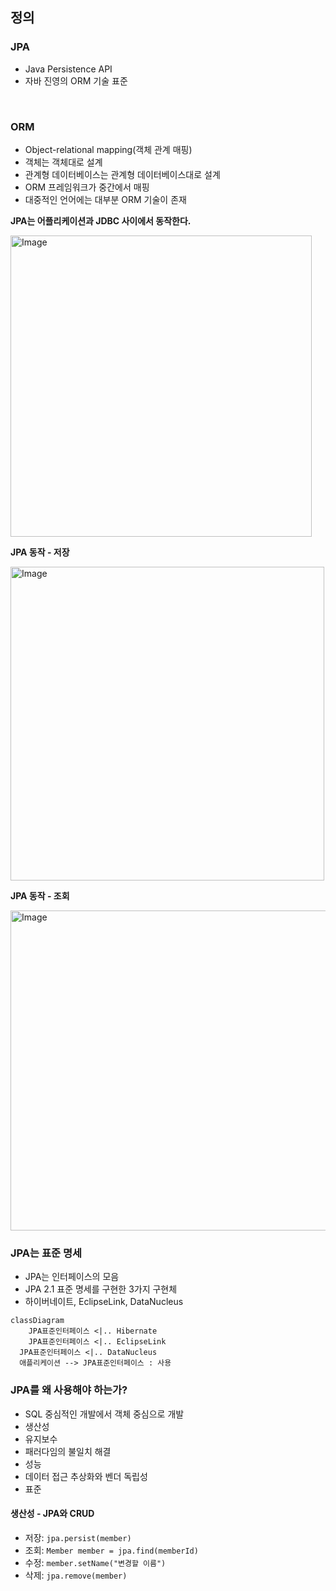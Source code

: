 ## 정의

### JPA

- Java Persistence API
- 자바 진영의 ORM 기술 표준

<br/>

### ORM

- Object-relational mapping(객체 관계 매핑)
- 객체는 객체대로 설계
- 관계형 데이터베이스는 관계형 데이터베이스대로 설계
- ORM 프레임워크가 중간에서 매핑
- 대중적인 언어에는 대부분 ORM 기술이 존재

**JPA는 어플리케이션과 JDBC 사이에서 동작한다.**

<img width="482" alt="Image" src="https://github.com/user-attachments/assets/e5560028-d884-42cc-a99b-19b0ef8f7dd9" />

**JPA 동작 - 저장**

<img width="502" alt="Image" src="https://github.com/user-attachments/assets/200ad7af-a442-4e4d-a10e-756ef4ffc4d7" />

**JPA 동작 - 조회**

<img width="512" alt="Image" src="https://github.com/user-attachments/assets/c089630d-e2b6-4dc1-bb04-1d884511d533" />

<br/>

### JPA는 표준 명세

- JPA는 인터페이스의 모음
- JPA 2.1 표준 명세를 구현한 3가지 구현체
- 하이버네이트, EclipseLink, DataNucleus

```mermaid
classDiagram
	JPA표준인터페이스 <|.. Hibernate
	JPA표준인터페이스 <|.. EclipseLink
  JPA표준인터페이스 <|.. DataNucleus
  애플리케이션 --> JPA표준인터페이스 : 사용
```

### JPA를 왜 사용해야 하는가?

- SQL 중심적인 개발에서 객체 중심으로 개발
- 생산성
- 유지보수
- 패러다임의 불일치 해결
- 성능
- 데이터 접근 추상화와 벤더 독립성
- 표준

#### 생산성 - JPA와 CRUD

- 저장: `jpa.persist(member)`
- 조회: `Member member = jpa.find(memberId)`
- 수정: `member.setName("변경할 이름")`
- 삭제: `jpa.remove(member)`
